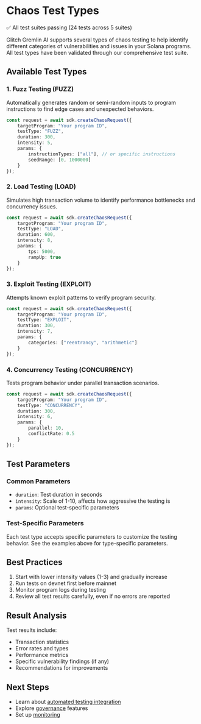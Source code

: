 # Chaos Test Types

✅ All test suites passing (24 tests across 5 suites)

Glitch Gremlin AI supports several types of chaos testing to help identify different categories of vulnerabilities and issues in your Solana programs. All test types have been validated through our comprehensive test suite.

## Available Test Types

### 1. Fuzz Testing (FUZZ)
Automatically generates random or semi-random inputs to program instructions to find edge cases and unexpected behaviors.

```typescript
const request = await sdk.createChaosRequest({
    targetProgram: "Your program ID",
    testType: "FUZZ",
    duration: 300,
    intensity: 5,
    params: {
        instructionTypes: ["all"], // or specific instructions
        seedRange: [0, 1000000]
    }
});
```

### 2. Load Testing (LOAD)
Simulates high transaction volume to identify performance bottlenecks and concurrency issues.

```typescript
const request = await sdk.createChaosRequest({
    targetProgram: "Your program ID",
    testType: "LOAD",
    duration: 600,
    intensity: 8,
    params: {
        tps: 5000,
        rampUp: true
    }
});
```

### 3. Exploit Testing (EXPLOIT)
Attempts known exploit patterns to verify program security.

```typescript
const request = await sdk.createChaosRequest({
    targetProgram: "Your program ID",
    testType: "EXPLOIT",
    duration: 300,
    intensity: 7,
    params: {
        categories: ["reentrancy", "arithmetic"]
    }
});
```

### 4. Concurrency Testing (CONCURRENCY)
Tests program behavior under parallel transaction scenarios.

```typescript
const request = await sdk.createChaosRequest({
    targetProgram: "Your program ID",
    testType: "CONCURRENCY",
    duration: 300,
    intensity: 6,
    params: {
        parallel: 10,
        conflictRate: 0.5
    }
});
```

## Test Parameters

### Common Parameters
- `duration`: Test duration in seconds
- `intensity`: Scale of 1-10, affects how aggressive the testing is
- `params`: Optional test-specific parameters

### Test-Specific Parameters
Each test type accepts specific parameters to customize the testing behavior. See the examples above for type-specific parameters.

## Best Practices

1. Start with lower intensity values (1-3) and gradually increase
2. Run tests on devnet first before mainnet
3. Monitor program logs during testing
4. Review all test results carefully, even if no errors are reported

## Result Analysis

Test results include:
- Transaction statistics
- Error rates and types
- Performance metrics
- Specific vulnerability findings (if any)
- Recommendations for improvements

## Next Steps
- Learn about [automated testing integration](./ci-cd.md)
- Explore [governance](./governance.md) features
- Set up [monitoring](./monitoring.md)
